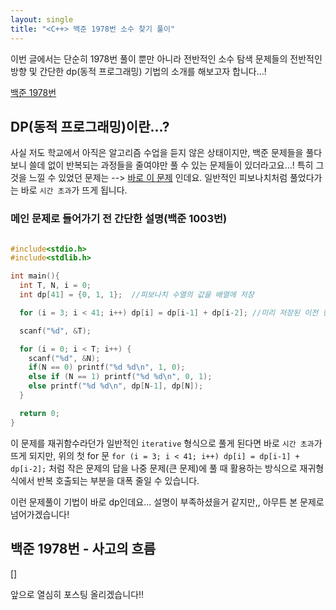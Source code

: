 ```yaml
---
layout: single
title: "<C++> 백준 1978번 소수 찾기 풀이"
---
```


이번 글에서는 단순히 1978번 풀이 뿐만 아니라 전반적인 소수 탐색 문제들의
전반적인 방향 및 간단한 dp(동적 프로그래밍) 기법의 소개를 해보고자 합니다...!

[백준 1978번](https://www.acmicpc.net/problem/1978)

## DP(동적 프로그래밍)이란...?

사실 저도 학교에서 아직은 알고리즘 수업을 듣지 않은 상태이지만, 백준 문제들을 풀다보니
쓸데 없이 반복되는 과정들을 줄여야만 풀 수 있는 문제들이 있더라고요...! 특히 그것을
느낄 수 있었던 문제는 --> [바로 이 문제](https://www.acmicpc.net/problem/1003) 인데요. 일반적인 피보나치처럼 풀었다가는
바로 `시간 초과`가 뜨게 됩니다.

### 메인 문제로 들어가기 전 간단한 설명(백준 1003번)

```c

#include<stdio.h>
#include<stdlib.h>

int main(){
  int T, N, i = 0;
  int dp[41] = {0, 1, 1};  //피보나치 수열의 값을 배열에 저장

  for (i = 3; i < 41; i++) dp[i] = dp[i-1] + dp[i-2]; //미리 저장된 이전 항과 점화식을 연결지어 문제 해결

  scanf("%d", &T);

  for (i = 0; i < T; i++) {
    scanf("%d", &N);
    if(N == 0) printf("%d %d\n", 1, 0);
    else if (N == 1) printf("%d %d\n", 0, 1);
    else printf("%d %d\n", dp[N-1], dp[N]);
  }

  return 0;
}

```

이 문제를 재귀함수라던가 일반적인 `iterative` 형식으로 풀게 된다면 바로 `시간 초과`가 뜨게 되지만,
위의 첫 for 문 `for (i = 3; i < 41; i++) dp[i] = dp[i-1] + dp[i-2];` 처럼 작은 문제의 답을
나중 문제(큰 문제)에 풀 때 활용하는 방식으로 재귀형식에서 반복 호출되는 부분을 대폭 줄일 수 있습니다.

이런 문제풀이 기법이 바로 dp인데요... 설명이 부족하셨을거 같지만,, 아무튼 본 문제로 넘어가겠습니다!

## 백준 1978번 - 사고의 흐름

[]

앞으로 열심히 포스팅 올리겠습니다!!
